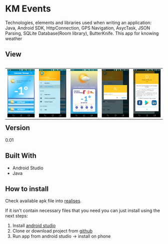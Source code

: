 
# KM Events

Technologies, elements and libraries used when writing an application:
Java, Android SDK, HttpConnection, GPS Navigation, AsycTask, JSON Parsing, SQLite Database(Room library), ButterKnife.
This app for knowing weather

## View
<table align="left" width="100%">
  <tbody>
    <tr>
      <td colspan="1"> <img src="./screnshots/01_list_days.png" alt="01_list_days"/> </td>
      <td colspan="1"> <img src="./screnshots/02_nav_view.png" alt="02_nav_view"/> </td>
      <td colspan="1"> <img src="./screnshots/03_weather_detail.png" alt="03_weather_detail"/> </td>
      <td colspan="1"> <img src="./screnshots/04_another_city.png" alt="04_another_city"/> </td>
      <td colspan="1"> <img src="./screnshots/05_about.png" alt="05_about"/> </td>
  </tbody>
</table>

## Version
0.01
## Built With
* Android Studio
* Java

## How to install
Check available apk file into [realises](https://github.com/parnekov/Weather-App/releases).

If it isn't contain necessary files that you need you can just install using the next steps:

1. Install [android studio](https://developer.android.com/studio/)
2. Clone or download project from [github](https://github.com/parnekov/Weather-App/)
3. Run app from android studio -> install on phone
